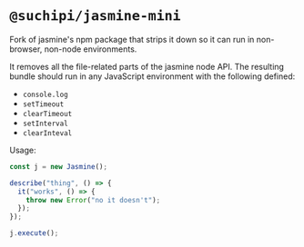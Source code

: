 # `@suchipi/jasmine-mini`

Fork of jasmine's npm package that strips it down so it can run in non-browser, non-node environments.

It removes all the file-related parts of the jasmine node API. The resulting bundle should run in any JavaScript environment with the following defined:

- `console.log`
- `setTimeout`
- `clearTimeout`
- `setInterval`
- `clearInteval`

Usage:

```js
const j = new Jasmine();

describe("thing", () => {
  it("works", () => {
    throw new Error("no it doesn't");
  });
});

j.execute();
```
